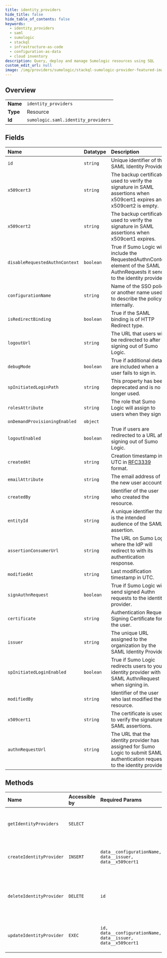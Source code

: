 ```yaml
---
title: identity_providers
hide_title: false
hide_table_of_contents: false
keywords:
  - identity_providers
  - saml
  - sumologic    
  - stackql
  - infrastructure-as-code
  - configuration-as-data
  - cloud inventory
description: Query, deploy and manage Sumologic resources using SQL
custom_edit_url: null
image: /img/providers/sumologic/stackql-sumologic-provider-featured-image.png
---
```

  
    

## Overview
<table><tbody>
<tr><td><b>Name</b></td><td><code>identity_providers</code></td></tr>
<tr><td><b>Type</b></td><td>Resource</td></tr>
<tr><td><b>Id</b></td><td><code>sumologic.saml.identity_providers</code></td></tr>
</tbody></table>

## Fields
| Name | Datatype | Description |
|:-----|:---------|:------------|
| `id` | `string` | Unique identifier of the SAML Identity Provider. |
| `x509cert3` | `string` | The backup certificate used to verify the signature in SAML assertions when x509cert1 expires and x509cert2 is empty. |
| `x509cert2` | `string` | The backup certificate used to verify the signature in SAML assertions when x509cert1 expires. |
| `disableRequestedAuthnContext` | `boolean` | True if Sumo Logic will include the RequestedAuthnContext element of the SAML AuthnRequests it sends to the identity provider. |
| `configurationName` | `string` | Name of the SSO policy or another name used to describe the policy internally. |
| `isRedirectBinding` | `boolean` | True if the SAML binding is of HTTP Redirect type. |
| `logoutUrl` | `string` | The URL that users will be redirected to after signing out of Sumo Logic. |
| `debugMode` | `boolean` | True if additional details are included when a user fails to sign in. |
| `spInitiatedLoginPath` | `string` | This property has been deprecated and is no longer used. |
| `rolesAttribute` | `string` | The role that Sumo Logic will assign to users when they sign in. |
| `onDemandProvisioningEnabled` | `object` |  |
| `logoutEnabled` | `boolean` | True if users are redirected to a URL after signing out of Sumo Logic. |
| `createdAt` | `string` | Creation timestamp in UTC in [RFC3339](https://tools.ietf.org/html/rfc3339) format. |
| `emailAttribute` | `string` | The email address of the new user account. |
| `createdBy` | `string` | Identifier of the user who created the resource. |
| `entityId` | `string` | A unique identifier that is the intended audience of the SAML assertion. |
| `assertionConsumerUrl` | `string` | The URL on Sumo Logic where the IdP will redirect to with its authentication response. |
| `modifiedAt` | `string` | Last modification timestamp in UTC. |
| `signAuthnRequest` | `boolean` | True if Sumo Logic will send signed Authn requests to the identity provider. |
| `certificate` | `string` | Authentication Request Signing Certificate for the user. |
| `issuer` | `string` | The unique URL assigned to the organization by the SAML Identity Provider. |
| `spInitiatedLoginEnabled` | `boolean` | True if Sumo Logic redirects users to your identity provider with a SAML AuthnRequest when signing in. |
| `modifiedBy` | `string` | Identifier of the user who last modified the resource. |
| `x509cert1` | `string` | The certificate is used to verify the signature in SAML assertions. |
| `authnRequestUrl` | `string` | The URL that the identity provider has assigned for Sumo Logic to submit SAML authentication requests to the identity provider. |
## Methods
| Name | Accessible by | Required Params | Description |
|:-----|:--------------|:----------------|:------------|
| `getIdentityProviders` | `SELECT` |  | Get a list of all SAML configurations in the organization. |
| `createIdentityProvider` | `INSERT` | `data__configurationName, data__issuer, data__x509cert1` | Create a new SAML configuration in the organization. |
| `deleteIdentityProvider` | `DELETE` | `id` | Delete a SAML configuration with the given identifier from the organization. |
| `updateIdentityProvider` | `EXEC` | `id, data__configurationName, data__issuer, data__x509cert1` | Update an existing SAML configuration in the organization. |
